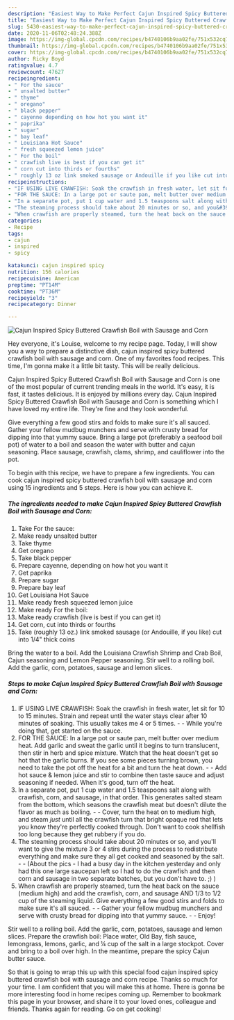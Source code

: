 ```yaml
---
description: "Easiest Way to Make Perfect Cajun Inspired Spicy Buttered Crawfish Boil with Sausage and Corn"
title: "Easiest Way to Make Perfect Cajun Inspired Spicy Buttered Crawfish Boil with Sausage and Corn"
slug: 5430-easiest-way-to-make-perfect-cajun-inspired-spicy-buttered-crawfish-boil-with-sausage-and-corn
date: 2020-11-06T02:48:24.388Z
image: https://img-global.cpcdn.com/recipes/b4740106b9aa02fe/751x532cq70/cajun-inspired-spicy-buttered-crawfish-boil-with-sausage-and-corn-recipe-main-photo.jpg
thumbnail: https://img-global.cpcdn.com/recipes/b4740106b9aa02fe/751x532cq70/cajun-inspired-spicy-buttered-crawfish-boil-with-sausage-and-corn-recipe-main-photo.jpg
cover: https://img-global.cpcdn.com/recipes/b4740106b9aa02fe/751x532cq70/cajun-inspired-spicy-buttered-crawfish-boil-with-sausage-and-corn-recipe-main-photo.jpg
author: Ricky Boyd
ratingvalue: 4.7
reviewcount: 47627
recipeingredient:
- " For the sauce"
- " unsalted butter"
- " thyme"
- " oregano"
- " black pepper"
- " cayenne depending on how hot you want it"
- " paprika"
- " sugar"
- " bay leaf"
- " Louisiana Hot Sauce"
- " fresh squeezed lemon juice"
- " For the boil"
- " crawfish live is best if you can get it"
- " corn cut into thirds or fourths"
- " roughly 13 oz link smoked sausage or Andouille if you like cut into 14 thick coins"
recipeinstructions:
- "IF USING LIVE CRAWFISH: Soak the crawfish in fresh water, let sit for 10 to 15 minutes. Strain and repeat until the water stays clear after 10 minutes of soaking. This usually takes me 4 or 5 times.  While you&#39;re doing that, get started on the sauce."
- "FOR THE SAUCE: In a large pot or saute pan, melt butter over medium heat. Add garlic and sweat the garlic until it begins to turn translucent, then stir in herb and spice mixture. Watch that the heat doesn&#39;t get so hot that the garlic burns. If you see some pieces turning brown, you need to take the pot off the heat for a bit and turn the heat down.  Add hot sauce &amp; lemon juice and stir to combine then taste sauce and adjust seasoning if needed. When it&#39;s good, turn off the heat."
- "In a separate pot, put 1 cup water and 1.5 teaspoons salt along with crawfish, corn, and sausage, in that order. This generates salted steam from the bottom, which seasons the crawfish meat but doesn&#39;t dilute the flavor as much as boiling.  Cover, turn the heat on to medium high, and steam *just* until all the crawfish turn that bright opaque red that lets you know they&#39;re perfectly cooked through. Don&#39;t want to cook shellfish too long because they get rubbery if you do."
- "The steaming process should take about 20 minutes or so, and you&#39;ll want to give the mixture 3 or 4 stirs during the process to redistribute everything and make sure they all get cooked and seasoned by the salt.  (About the pics - I had a busy day in the kitchen yesterday and only had this one large saucepan left so I had to do the crawfish and then corn and sausage in two separate batches, but you don&#39;t have to. ;) )"
- "When crawfish are properly steamed, turn the heat back on the sauce (medium high) and add the crawfish, corn, and sausage AND 1/3 to 1/2 cup of the steaming liquid. Give everything a few good stirs and folds to make sure it&#39;s all sauced.  Gather your fellow mudbug munchers and serve with crusty bread for dipping into that yummy sauce.  Enjoy!"
categories:
- Recipe
tags:
- cajun
- inspired
- spicy

katakunci: cajun inspired spicy 
nutrition: 156 calories
recipecuisine: American
preptime: "PT14M"
cooktime: "PT36M"
recipeyield: "3"
recipecategory: Dinner

---
```



![Cajun Inspired Spicy Buttered Crawfish Boil with Sausage and Corn](https://img-global.cpcdn.com/recipes/b4740106b9aa02fe/751x532cq70/cajun-inspired-spicy-buttered-crawfish-boil-with-sausage-and-corn-recipe-main-photo.jpg)

Hey everyone, it's Louise, welcome to my recipe page. Today, I will show you a way to prepare a distinctive dish, cajun inspired spicy buttered crawfish boil with sausage and corn. One of my favorites food recipes. This time, I'm gonna make it a little bit tasty. This will be really delicious.

Cajun Inspired Spicy Buttered Crawfish Boil with Sausage and Corn is one of the most popular of current trending meals in the world. It's easy, it is fast, it tastes delicious. It is enjoyed by millions every day. Cajun Inspired Spicy Buttered Crawfish Boil with Sausage and Corn is something which I have loved my entire life. They're fine and they look wonderful.

Give everything a few good stirs and folds to make sure it&#39;s all sauced. Gather your fellow mudbug munchers and serve with crusty bread for dipping into that yummy sauce. Bring a large pot (preferably a seafood boil pot) of water to a boil and season the water with butter and cajun seasoning. Place sausage, crawfish, clams, shrimp, and cauliflower into the pot.


To begin with this recipe, we have to prepare a few ingredients. You can cook cajun inspired spicy buttered crawfish boil with sausage and corn using 15 ingredients and 5 steps. Here is how you can achieve it.

<!--inarticleads1-->

##### The ingredients needed to make Cajun Inspired Spicy Buttered Crawfish Boil with Sausage and Corn:

1. Take  For the sauce:
1. Make ready  unsalted butter
1. Take  thyme
1. Get  oregano
1. Take  black pepper
1. Prepare  cayenne, depending on how hot you want it
1. Get  paprika
1. Prepare  sugar
1. Prepare  bay leaf
1. Get  Louisiana Hot Sauce
1. Make ready  fresh squeezed lemon juice
1. Make ready  For the boil:
1. Make ready  crawfish (live is best if you can get it)
1. Get  corn, cut into thirds or fourths
1. Take  (roughly 13 oz.) link smoked sausage (or Andouille, if you like) cut into 1/4&#34; thick coins


Bring the water to a boil. Add the Louisiana Crawfish Shrimp and Crab Boil, Cajun seasoning and Lemon Pepper seasoning. Stir well to a rolling boil. Add the garlic, corn, potatoes, sausage and lemon slices. 

<!--inarticleads2-->

##### Steps to make Cajun Inspired Spicy Buttered Crawfish Boil with Sausage and Corn:

1. IF USING LIVE CRAWFISH: Soak the crawfish in fresh water, let sit for 10 to 15 minutes. Strain and repeat until the water stays clear after 10 minutes of soaking. This usually takes me 4 or 5 times. -  - While you&#39;re doing that, get started on the sauce.
1. FOR THE SAUCE: In a large pot or saute pan, melt butter over medium heat. Add garlic and sweat the garlic until it begins to turn translucent, then stir in herb and spice mixture. Watch that the heat doesn&#39;t get so hot that the garlic burns. If you see some pieces turning brown, you need to take the pot off the heat for a bit and turn the heat down. -  - Add hot sauce &amp; lemon juice and stir to combine then taste sauce and adjust seasoning if needed. When it&#39;s good, turn off the heat.
1. In a separate pot, put 1 cup water and 1.5 teaspoons salt along with crawfish, corn, and sausage, in that order. This generates salted steam from the bottom, which seasons the crawfish meat but doesn&#39;t dilute the flavor as much as boiling. -  - Cover, turn the heat on to medium high, and steam *just* until all the crawfish turn that bright opaque red that lets you know they&#39;re perfectly cooked through. Don&#39;t want to cook shellfish too long because they get rubbery if you do.
1. The steaming process should take about 20 minutes or so, and you&#39;ll want to give the mixture 3 or 4 stirs during the process to redistribute everything and make sure they all get cooked and seasoned by the salt. -  - (About the pics - I had a busy day in the kitchen yesterday and only had this one large saucepan left so I had to do the crawfish and then corn and sausage in two separate batches, but you don&#39;t have to. ;) )
1. When crawfish are properly steamed, turn the heat back on the sauce (medium high) and add the crawfish, corn, and sausage AND 1/3 to 1/2 cup of the steaming liquid. Give everything a few good stirs and folds to make sure it&#39;s all sauced. -  - Gather your fellow mudbug munchers and serve with crusty bread for dipping into that yummy sauce. -  - Enjoy!


Stir well to a rolling boil. Add the garlic, corn, potatoes, sausage and lemon slices. Prepare the crawfish boil: Place water, Old Bay, fish sauce, lemongrass, lemons, garlic, and ¼ cup of the salt in a large stockpot. Cover and bring to a boil over high. In the meantime, prepare the spicy Cajun butter sauce. 

So that is going to wrap this up with this special food cajun inspired spicy buttered crawfish boil with sausage and corn recipe. Thanks so much for your time. I am confident that you will make this at home. There is gonna be more interesting food in home recipes coming up. Remember to bookmark this page in your browser, and share it to your loved ones, colleague and friends. Thanks again for reading. Go on get cooking!
